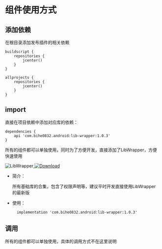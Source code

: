 # 组件使用方式

## 添加依赖

在根目录添加发布插件的相关依赖

    buildscript {  
        repositories {  
            jcenter()  
        }  
    }   

    allprojects {  
        repositories {  
            jcenter()  
        }  
    }
    
## import

直接在项目依赖中添加对应库的依赖：

	dependencies {
	    api 'com.bihe0832.android:lib-wrapper:1.0.3'
	}


所有的组件都可以单独使用，同时为了方便开发，直接添加了LibWrapper，方便快速使用

![LibWrapper](https://img.shields.io/badge/AndroidAppFactory-LibWrapper-brightgreen)[ ![Download](https://api.bintray.com/packages/bihe0832/android/lib-wrapper/images/download.svg) ](https://bintray.com/bihe0832/android/lib-wrapper/_latestVersion)

- 简介：

    所有基础库的合集，包含了权限声明等，建议平时开发直接使用LibWrapper的最新版
    
- 使用：

		implementation 'com.bihe0832.android:lib-wrapper:1.0.3'
    
## 调用

所有的组件都可以单独使用，具体的调用方式不在这里说明
